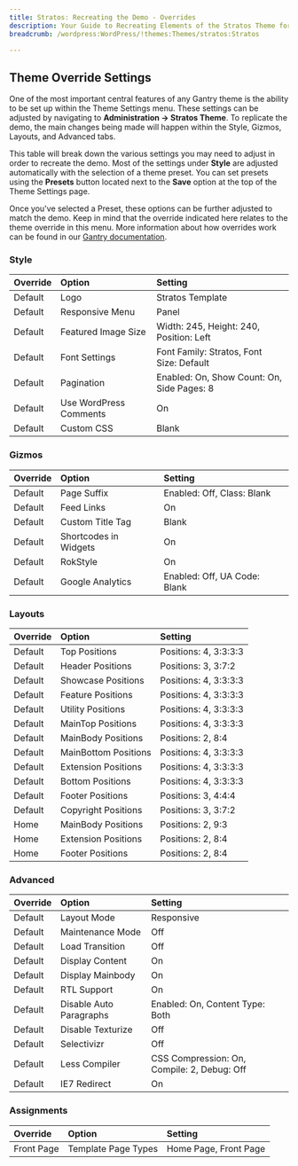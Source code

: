 ```yaml
---
title: Stratos: Recreating the Demo - Overrides
description: Your Guide to Recreating Elements of the Stratos Theme for WordPress
breadcrumb: /wordpress:WordPress/!themes:Themes/stratos:Stratos

---
```


Theme Override Settings
-----

One of the most important central features of any Gantry theme is the ability to be set up within the Theme Settings menu. These settings can be adjusted by navigating to **Administration -> Stratos Theme**. To replicate the demo, the main changes being made will happen within the Style, Gizmos, Layouts, and Advanced tabs.

This table will break down the various settings you may need to adjust in order to recreate the demo. Most of the settings under **Style** are adjusted automatically with the selection of a theme preset. You can set presets using the **Presets** button located next to the **Save** option at the top of the Theme Settings page.

Once you've selected a Preset, these options can be further adjusted to match the demo. Keep in mind that the override indicated here relates to the theme override in this menu. More information about how overrides work can be found in our [Gantry documentation][override].

### Style

| Override | Option                 | Setting                                    |  
| :------- | :--------------------- | :----------------------------------------- |  
| Default  | Logo                   | Stratos Template                           |  
| Default  | Responsive Menu        | Panel                                      |  
| Default  | Featured Image Size    | Width: 245, Height: 240, Position: Left    |  
| Default  | Font Settings          | Font Family: Stratos, Font Size: Default   |  
| Default  | Pagination             | Enabled: On, Show Count: On, Side Pages: 8 |  
| Default  | Use WordPress Comments | On                                         |  
| Default  | Custom CSS             | Blank                                      |  

### Gizmos

| Override | Option                | Setting                      |  
| :------- | :-------------------- | :--------------------------- |  
| Default  | Page Suffix           | Enabled: Off, Class: Blank   |  
| Default  | Feed Links            | On                           |  
| Default  | Custom Title Tag      | Blank                        |  
| Default  | Shortcodes in Widgets | On                           |  
| Default  | RokStyle              | On                           |  
| Default  | Google Analytics      | Enabled: Off, UA Code: Blank |  

### Layouts

| Override | Option               | Setting               |  
| :------- | :------------------- | :-------------------- |  
| Default  | Top Positions        | Positions: 4, 3:3:3:3 |  
| Default  | Header Positions     | Positions: 3, 3:7:2   |  
| Default  | Showcase Positions   | Positions: 4, 3:3:3:3 |  
| Default  | Feature Positions    | Positions: 4, 3:3:3:3 |  
| Default  | Utility Positions    | Positions: 4, 3:3:3:3 |  
| Default  | MainTop Positions    | Positions: 4, 3:3:3:3 |  
| Default  | MainBody Positions   | Positions: 2, 8:4     |  
| Default  | MainBottom Positions | Positions: 4, 3:3:3:3 |  
| Default  | Extension Positions  | Positions: 4, 3:3:3:3 |  
| Default  | Bottom Positions     | Positions: 4, 3:3:3:3 |  
| Default  | Footer Positions     | Positions: 3, 4:4:4   |  
| Default  | Copyright Positions  | Positions: 3, 3:7:2   |  
| Home     | MainBody Positions   | Positions: 2, 9:3     |  
| Home     | Extension Positions  | Positions: 2, 8:4     |  
| Home     | Footer Positions     | Positions: 2, 8:4     |  

### Advanced

| Override | Option                  | Setting                                     |  
| :------- | :---------------------- | :------------------------------------------ |  
| Default  | Layout Mode             | Responsive                                  |  
| Default  | Maintenance Mode        | Off                                         |  
| Default  | Load Transition         | Off                                         |  
| Default  | Display Content         | On                                          |  
| Default  | Display Mainbody        | On                                          |  
| Default  | RTL Support             | On                                          |  
| Default  | Disable Auto Paragraphs | Enabled: On, Content Type: Both             |  
| Default  | Disable Texturize       | Off                                         |  
| Default  | Selectivizr             | Off                                         |  
| Default  | Less Compiler           | CSS Compression: On, Compile: 2, Debug: Off |  
| Default  | IE7 Redirect            | On                                          |  

### Assignments

| Override   | Option              | Setting               |  
| :--------- | :------------------ | :-------------------- |  
| Front Page | Template Page Types | Home Page, Front Page |  

[demo]: assets/Stratos2.jpeg
[menu]: ../../start/menu.md
[override]: http://gantry-framework.org/documentation/wordpress/configure/